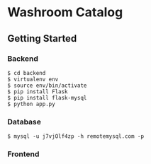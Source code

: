 # Washroom Catalog

## Getting Started

### Backend

```
$ cd backend
$ virtualenv env
$ source env/bin/activate
$ pip install Flask
$ pip install flask-mysql
$ python app.py
```

### Database
```
$ mysql -u j7vjOlf4zp -h remotemysql.com -p
```

### Frontend
